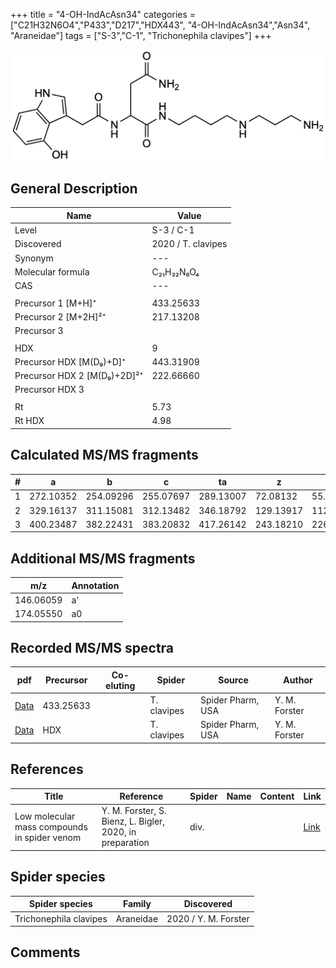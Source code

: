 +++
title = "4-OH-IndAcAsn34"
categories = ["C21H32N6O4","P433","D217","HDX443",
"4-OH-IndAcAsn34","Asn34",
"Araneidae"]
tags = ["S-3","C-1",
"Trichonephila clavipes"]
+++

![](/img/4-OH-IndAcAsn34.png)

## General Description

| Name                       | Value              |
|----------------------------|--------------------|
| Level                      | S-3 / C-1          |
| Discovered                 | 2020 / T. clavipes |
| Synonym                    | ---                |
| Molecular formula          | C₂₁H₃₂N₆O₄                   |
| CAS                        | ---                |
|                            |                    |
| Precursor 1 [M+H]⁺         | 433.25633                   |
| Precursor 2 [M+2H]²⁺       | 217.13208                   |
| Precursor 3                |                    |
|                            |                    |
| HDX                        | 9                   |
| Precursor HDX   [M(D₉)+D]⁺   | 443.31909                   |
| Precursor HDX 2 [M(D₉)+2D]²⁺ | 222.66660                   |
| Precursor HDX 3            |                    |
|                            |                    |
| Rt                         | 5.73                   |
| Rt HDX                     | 4.98                   |

## Calculated MS/MS fragments

| # | a         | b         | c         | ta        | z         | y         | tz        |
|---|-----------|-----------|-----------|-----------|-----------|-----------|-----------|
| 1 | 272.10352 | 254.09296 | 255.07697 | 289.13007 | 72.08132 | 55.05477 | 89.10787 |
| 2 | 329.16137 | 311.15081 | 312.13482 | 346.18792 | 129.13917 | 112.11262 | 146.16572 |
| 3 | 400.23487 | 382.22431 | 383.20832 | 417.26142 | 243.18210 | 226.15555 | 260.20865 |

## Additional MS/MS fragments

| m/z | Annotation |
|-----|------------|
| 146.06059    | a'   |
| 174.05550    | a0   |

## Recorded MS/MS spectra

| pdf                                             | Precursor | Co-eluting | Spider      | Source                       | Author        |
|-------------------------------------------------|-----------|------------|-------------|------------------------------|---------------|
| [Data](/pdf/N-clavipes/433_4-OH-IndAcAsn34_Nc.pdf) | 433.25633 |           | T. clavipes| Spider Pharm, USA | Y. M. Forster |
| [Data](/pdf/N-clavipes/433_4-OH-IndAcAsn34_Nc_HDX.pdf) | HDX |           | T. clavipes| Spider Pharm, USA | Y. M. Forster |


## References

| Title | Reference | Spider | Name | Content | Link |
|-------|-----------|--------|------|---------|------|
| Low molecular mass compounds in spider venom      | Y. M. Forster, S. Bienz, L. Bigler, 2020, in preparation          | div.       |   |   | [Link](unknown) |

## Spider species

| Spider species     | Family     | Discovered           |
|--------------------|------------|----------------------|
| Trichonephila clavipes | Araneidae | 2020 / Y. M. Forster |


## Comments